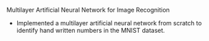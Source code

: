 Multilayer Artificial Neural Network for Image Recognition

* Implemented a multilayer artificial neural network from scratch to identify hand written numbers in the MNIST dataset.